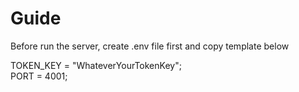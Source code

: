 # Guide
Before run the server, create .env file first and copy template below

TOKEN_KEY = "WhateverYourTokenKey";<br>
PORT = 4001;
